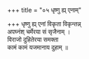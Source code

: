 +++
title = "०५ धृष्णु ह्य् एनाम्"

+++
धृष्णु ह्य् एनां विकृता विकृन्तन्न्  
अपघ्नंश् चर्मेरया सं सृजैनाम् ।  
विराजो दुहितेरया समक्ता  
कामं कामं यजमानाय दुहाम् ॥